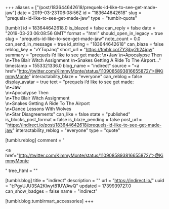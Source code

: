 +++
aliases = ["/post/183644642618/prequels-id-like-to-see-get-made-jaw"]
date = 2019-03-23T06:08:56Z
id = "183644642618"
slug = "prequels-id-like-to-see-get-made-jaw"
type = "tumblr-quote"

[tumblr]
id = 183644642618.0
is_blazed = false
can_reply = false
date = "2019-03-23 06:08:56 GMT"
format = "html"
should_open_in_legacy = true
slug = "prequels-id-like-to-see-get-made-jaw"
note_count = 0.0
can_send_in_message = true
id_string = "183644642618"
can_blaze = false
reblog_key = "vYTupJnq"
short_url = "https://tmblr.co/ZY3jby2h24jqw"
summary = "prequels i’d like to see get made: \n•Jaw \n•Apocalypse Then \n•The Blair Witch Assignment \n•Snakes Getting A Ride To The Airport..."
timestamp = 1553321336.0
blog_name = "indirect"
source = "<a href=\"http://twitter.com/KimmyMonte/status/1109085893816655872\">@KimmyMonte</a>"
interactability_blaze = "everyone"
can_reblog = false
display_avatar = true
text = "prequels i’d like to see get made:<br/>\n•Jaw<br/>\n•Apocalypse Then<br/>\n•The Blair Witch Assignment<br/>\n•Snakes Getting A Ride To The Airport<br/>\n•Dance Lessons With Wolves<br/>\n•Star Disagreements"
can_like = false
state = "published"
is_blocks_post_format = false
is_blaze_pending = false
post_url = "https://indirect.io/post/183644642618/prequels-id-like-to-see-get-made-jaw"
interactability_reblog = "everyone"
type = "quote"

[tumblr.reblog]
comment = "<p><a href=\"http://twitter.com/KimmyMonte/status/1109085893816655872\">@KimmyMonte</a></p>"
tree_html = ""

[tumblr.blog]
title = "indirect"
description = ""
url = "https://indirect.io/"
uuid = "t:PgyUJU3SA2Klwyt81UWAwQ"
updated = 1739939727.0
can_show_badges = false
name = "indirect"

[tumblr.blog.tumblrmart_accessories]
+++
